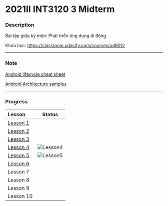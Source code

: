 # 2021II INT3120 3 Midterm

### Description
Bài tập giữa kỳ môn: Phát triển ứng dụng di động 

Khóa học: https://classroom.udacity.com/courses/ud9012

---
### Note
[Android lifecycle cheat sheet](https://github.com/JoseAlcerreca/android-lifecycles)

[Android Architecture samples](https://github.com/android/architecture-samples/wiki)

---
### Progress


|Lesson  |Status |
|:-------|-------|
|[Lesson 1](https://github.com/inFngNam/int3120_3/tree/main/Lesson%201/) |
|[Lesson 2](https://github.com/inFngNam/int3120_3/tree/main/Lesson%202/)|
|[Lesson 3](https://github.com/inFngNam/int3120_3/tree/main/Lesson%203/) |                                    
|[Lesson 4](https://github.com/inFngNam/int3120_3/tree/main/Lesson%204/)|![Lesson4](https://github.com/inFngNam/int3120_3/blob/main/images/lesson-4-result.png "Lesson 4 progress")
| [Lesson 5](https://github.com/inFngNam/int3120_3/tree/main/Lesson%205/)|![Lesson5](https://github.com/inFngNam/int3120_3/blob/main/images/lesson-5-result.png "Lesson 5 progress")
|[Lesson 6](https://github.com/inFngNam/int3120_3/tree/main/Lesson%206/) | 
| Lesson 7 | 
| Lesson 8 |
| Lesson 9 |
| Lesson 10|
